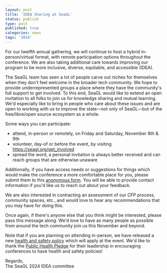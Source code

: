```yaml
---
layout: post
title: 'IDEA Sharing at SeaGL'
status: publish
type: post
published: true
categories: news
tags: '2024'
---
```


For our twelfth annual gathering, we will continue to host a hybrid in-person/virtual format, with remote participation options throughout the conference. We are also taking additional care towards improving our program to be more inclusive, diverse, equitable, and accessible (IDEA).

The SeaGL team has seen a lot of people carve out niches for themselves when they don't feel welcome in the broader tech community. We hope to provide underrepresented groups a place where they have the community's full support to get involved. To this end, SeaGL would like to extend an open invitation to all folks to join us for knowledge sharing and mutual learning. We'd especially like to bring in people who care about these issues and are open to working with us to improve the state—not only of SeaGL—but of the free/libre/open source ecosystem as a whole.

Some ways you can participate:
- attend, in-person or remotely, on Friday and Saturday, November 8th & 9th
- volunteer, day-of or before the event, by visiting https://seagl.org/get_involved
- spread the word, a personal invitation is always better received and can reach groups that are otherwise unaware

Additionally, if you have access needs or suggestions for things which would make the conference a more comfortable place for you, please submit them to this [anonymous form](/IDEA_suggestions). You will be able to provide contact information if you'd like us to reach out about your feedback.

We are also interested in contracting an assessment of our CFP process, community spaces, etc., and would love to hear any recommendations that you may have for doing this.

Once again, if there's anyone else that you think might be interested, please pass this message along. We'd love to have as many people as possible from around the tech community join us this November and beyond.

Note that if you are planning on attending in-person, we have released a new [health and safety policy](/health) which will apply at the event. We'd like to thank the [Public Health Pledge](https://publichealthpledge.com) for their leadership in encouraging conferences to have health and safety policies!

Regards,  
The SeaGL 2024 IDEA committee
